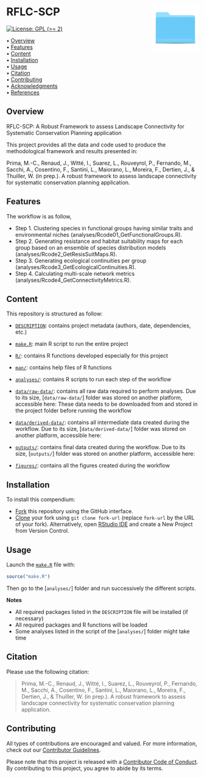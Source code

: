 
<!-- README.md is generated from README.Rmd. Please edit that file -->

# RFLC-SCP <img src="man/figures/compendium-sticker.png" align="right" style="float:right; height:120px;"/>

<!-- badges: start -->

[![License: GPL (\>=
2)](https://img.shields.io/badge/License-GPL%20%28%3E%3D%202%29-blue.svg)](https://choosealicense.com/licenses/gpl-2.0/)
<!-- badges: end -->

<p align="left">
• <a href="#overview">Overview</a><br> •
<a href="#features">Features</a><br> •
<a href="#content">Content</a><br> •
<a href="#installation">Installation</a><br> •
<a href="#usage">Usage</a><br> • <a href="#citation">Citation</a><br> •
<a href="#contributing">Contributing</a><br> •
<a href="#acknowledgments">Acknowledgments</a><br> •
<a href="#references">References</a>
</p>

## Overview

RFLC-SCP: A Robust Framework to assess Landscape Connectivity for
Systematic Conservation Planning application

This project provides all the data and code used to produce the
methodological framework and results presented in:

Prima, M.-C., Renaud, J., Witté, I., Suarez, L., Rouveyrol, P.,
Fernando, M., Sacchi, A., Cosentino, F., Santini, L., Maiorano, L.,
Moreira, F., Dertien, J., & Thuiller, W. (in prep.). A robust framework
to assess landscape connectivity for systematic conservation planning
application.

## Features

The workflow is as follow,

- Step 1. Clustering species in functional groups having similar traits
  and environmental niches (analyses/Rcode01_GetFunctionalGroups.R).
- Step 2. Generating resistance and habitat suitability maps for each
  group based on an ensemble of species distribution models
  (analyses/Rcode2_GetResisSuitMaps.R).
- Step 3. Generating ecological continuities per group
  (analyses/Rcode3_GetEcologicalContinuities.R).
- Step 4. Calculating multi-scale network metrics
  (analyses/Rcode4_GetConnectivityMetrics.R).

## Content

This repository is structured as follow:

- [`DESCRIPTION`](https://github.com/mcpri3/RFLC-SCP/tree/master/DESCRIPTION):
  contains project metadata (authors, date, dependencies, etc.)

- [`make.R`](https://github.com/mcpri3/RFLC-SCP/tree/master/make.R):
  main R script to run the entire project

- [`R/`](https://github.com/mcpri3/RFLC-SCP/tree/master/R): contains R
  functions developed especially for this project

- [`man/`](https://github.com/mcpri3/RFLC-SCP/tree/master/man): contains
  help files of R functions

- [`analyses/`](https://github.com/mcpri3/RFLC-SCP/tree/master/analyses):
  contains R scripts to run each step of the workflow

- [`data/raw-data/`](): contains all raw data required to perform
  analyses. Due to its size, \[`data/raw-data/`\] folder was stored on
  another platform, accessible here: These data needs to be downloaded
  from and stored in the project folder before running the workflow

- [`data/derived-data/`](): contains all intermediate data created
  during the workflow. Due to its size, \[`data/derived-data/`\] folder
  was stored on another platform, accessible here:

- [`outputs/`](): contains final data created during the workflow. Due
  to its size, \[`outputs/`\] folder was stored on another platform,
  accessible here:

- [`figures/`](https://github.com/mcpri3/RFLC-SCP/tree/master/figures):
  contains all the figures created during the workflow

## Installation

To install this compendium:

- [Fork](https://docs.github.com/en/get-started/quickstart/contributing-to-projects)
  this repository using the GitHub interface.
- [Clone](https://docs.github.com/en/repositories/creating-and-managing-repositories/cloning-a-repository)
  your fork using `git clone fork-url` (replace `fork-url` by the URL of
  your fork). Alternatively, open [RStudio
  IDE](https://posit.co/products/open-source/rstudio/) and create a New
  Project from Version Control.

## Usage

Launch the
[`make.R`](https://github.com/mcpri3/RFLC-SCP/tree/master/make.R) file
with:

``` r
source("make.R")
```

Then go to the \[`analyses/`\] folder and run successively the different
scripts.

**Notes**

- All required packages listed in the `DESCRIPTION` file will be
  installed (if necessary)
- All required packages and R functions will be loaded
- Some analyses listed in the script of the \[`analyses/`\] folder might
  take time

## Citation

Please use the following citation:

> Prima, M.-C., Renaud, J., Witté, I., Suarez, L., Rouveyrol, P.,
> Fernando, M., Sacchi, A., Cosentino, F., Santini, L., Maiorano, L.,
> Moreira, F., Dertien, J., & Thuiller, W. (in prep.). A robust
> framework to assess landscape connectivity for systematic conservation
> planning application.

## Contributing

All types of contributions are encouraged and valued. For more
information, check out our [Contributor
Guidelines](https://github.com/mcpri3/RFLC-SCP/blob/main/CONTRIBUTING.md).

Please note that this project is released with a [Contributor Code of
Conduct](https://contributor-covenant.org/version/2/1/CODE_OF_CONDUCT.html).
By contributing to this project, you agree to abide by its terms.
